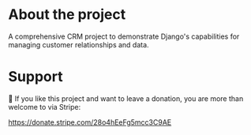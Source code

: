 # About the project

A comprehensive CRM project to demonstrate Django's capabilities for managing customer relationships and data.

# Support

💙 If you like this project and want to leave a donation, you are more than welcome to via Stripe:

https://donate.stripe.com/28o4hEeFg5mcc3C9AE
